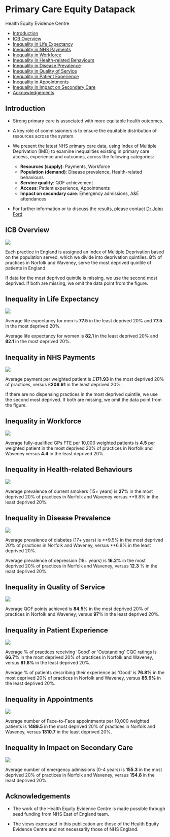 # Primary Care Equity Datapack
Health Equity Evidence Centre

- [Introduction](#introduction)
- [ICB Overview](#icb-overview)
- [Inequality in Life Expectancy](#inequality-in-life-expectancy)
- [Inequality in NHS Payments](#inequality-in-nhs-payments)
- [Inequality in Workforce](#inequality-in-workforce)
- [Inequality in Health-related
  Behaviours](#inequality-in-health-related-behaviours)
- [Inequality in Disease Prevalence](#inequality-in-disease-prevalence)
- [Inequality in Quality of Service](#inequality-in-quality-of-service)
- [Inequality in Patient Experience](#inequality-in-patient-experience)
- [Inequality in Appointments](#inequality-in-appointments)
- [Inequality in Impact on Secondary
  Care](#inequality-in-impact-on-secondary-care)
- [Acknowledgements](#acknowledgements)

## Introduction

- Strong primary care is associated with more equitable health outcomes.

- A key role of commissioners is to ensure the equitable distribution of
  resources across the system.

- We present the latest NHS primary care data, using Index of Multiple
  Deprivation (IMD) to examine inequalities existing in primary care
  access, experience and outcomes, across the following categories:

  - **Resources (supply)**: Payments, Workforce
  - **Population (demand)**: Disease prevalence, Health-related
    behaviours
  - **Service quality**: QOF achievement
  - **Access**: Patient experience, Appointments
  - **Impact on secondary care**: Emergency admissions, A&E attendances

- For further information or to discuss the results, please contact [Dr
  John Ford](j.a.ford@qmul.ac.uk)

## ICB Overview

![](figure-commonmark/overview-1.png)

Each practice in England is assigned an Index of Multiple Deprivation
based on the population served, which we divide into deprivation
quintiles. **8**% of practices in Norfolk and Waveney, serve the most
deprived quintile of patients in England.

If data for the most deprived quintile is missing, we use the second
most deprived. If both are missing, we omit the data point from the
figure.

## Inequality in Life Expectancy

![](figure-commonmark/Life_Expectancy-1.png)

Average life expectancy for men is **77.5** in the least deprived 20%
and **77.5** in the most deprived 20%.

Average life expectancy for women is **82.1** in the least deprived 20%
and **82.1** in the most deprived 20%.

## Inequality in NHS Payments

![](figure-commonmark/payments-1.png)

Average payment per weighted patient is £**171.93** in the most deprived
20% of practices, versus £**208.61** in the least deprived 20%.

If there are no dispensing practices in the most deprived quintile, we
use the second most deprived. If both are missing, we omit the data
point from the figure.

## Inequality in Workforce

![](figure-commonmark/workforce-1.png)

Average fully-qualified GPs FTE per 10,000 weighted patients is **4.5**
per weighted patient in the most deprived 20% of practices in Norfolk
and Waveney versus **4.4** in the least deprived 20%.

## Inequality in Health-related Behaviours

![](figure-commonmark/behaviours-1.png)

Average prevalence of current smokers (15+ years) is **27**% in the most
deprived 20% of practices in Norfolk and Waveney versus \*\*9.8% in the
least deprived 20%.

## Inequality in Disease Prevalence

![](figure-commonmark/prevalence-1.png)

Average prevalence of diabetes (17+ years) is **9.5% in the most
deprived 20% of practices in Norfolk and Waveney, versus **6.8% in the
least deprived 20%.

Average prevalence of depression (18+ years) is **16.2**% in the most
deprived 20% of practices in Norfolk and Waveney, versus **12.3** % in
the least deprived 20%.

## Inequality in Quality of Service

![](figure-commonmark/quality-1.png)

Average QOF points achieved is **84.5**% in the most deprived 20% of
practices in Norfolk and Waveney, versus **97**% in the least deprived
20%.

## Inequality in Patient Experience

![](figure-commonmark/exp-1.png)

Average % of practices receiving 'Good' or 'Outstanding' CQC ratings is
**66.7**% in the most deprived 20% of practices in Norfolk and Waveney,
versus **81.8%** in the least deprived 20%.

Average % of patients describing their experience as 'Good' is **76.8%**
in the most deprived 20% of practices in Norfolk and Waveney, versus
**85.9%** in the least deprived 20%.

## Inequality in Appointments

![](figure-commonmark/appts-1.png)

Average number of Face-to-Face appointments per 10,000 weighted patients
is **1489.5** in the most deprived 20% of practices in Norfolk and
Waveney, versus **1310.7** in the least deprived 20%.

## Inequality in Impact on Secondary Care

![](figure-commonmark/secondary-1.png)

Average number of emergency admissions (0-4 years) is **155.3** in the
most deprived 20% of practices in Norfolk and Waveney, versus **154.8**
in the least deprived 20%.

## Acknowledgements

- The work of the Health Equity Evidence Centre is made possible through
  seed funding from NHS East of England team.

- The views expressed in this publication are those of the Health Equity
  Evidence Centre and not necessarily those of NHS England.
